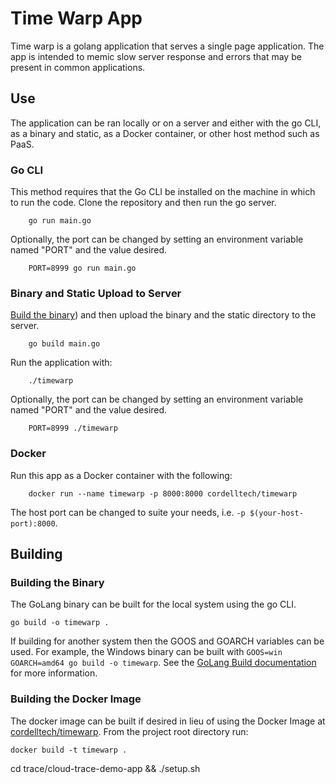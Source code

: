 # Time Warp App

Time warp is a golang application that serves a single page application. The app is intended to memic slow server response and errors that may be present in common applications.

## Use

The application can be ran locally or on a server and either with the go CLI, as a binary and static, as a Docker container, or other host method such as PaaS.

### Go CLI

This method requires that the Go CLI be installed on the machine in which to run the code. Clone the repository and then run the go server.

``` shell
    go run main.go
```

Optionally, the port can be changed by setting an environment variable named "PORT" and the value desired.

``` shell
    PORT=8999 go run main.go
```

### Binary and Static Upload to Server

[Build the binary](#Building-the-Binary)) and then upload the binary and the static directory to the server.

``` shell
    go build main.go
```

Run the application with:

``` shell
    ./timewarp
```

Optionally, the port can be changed by setting an environment variable named "PORT" and the value desired.

``` shell
    PORT=8999 ./timewarp
```

### Docker

Run this app as a Docker container with the following:

``` shell
    docker run --name timewarp -p 8000:8000 cordelltech/timewarp
```

The host port can be changed to suite your needs, i.e. `-p $(your-host-port):8000`.

## Building

### Building the Binary

The GoLang binary can be built for the local system using the go CLI.

``` shell
go build -o timewarp .
```

If building for another system then the GOOS and GOARCH variables can be used. For example, the Windows binary can be built with `GOOS=win GOARCH=amd64 go build -o timewarp`. See the  [GoLang Build documentation](https://golang.org/pkg/go/build/) for more information.

### Building the Docker Image

The docker image can be built if desired in lieu of using the Docker Image at [cordelltech/timewarp](https://hub.docker.com/r/cordelltech/timewarp). From the project root directory run:

``` shell
docker build -t timewarp .
```
cd trace/cloud-trace-demo-app && ./setup.sh
